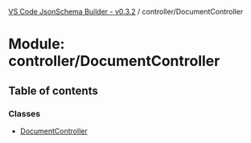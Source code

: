 [VS Code JsonSchema Builder - v0.3.2](../documentation.md) / controller/DocumentController

# Module: controller/DocumentController

## Table of contents

### Classes

- [DocumentController](../classes/controller_DocumentController.DocumentController.md)
